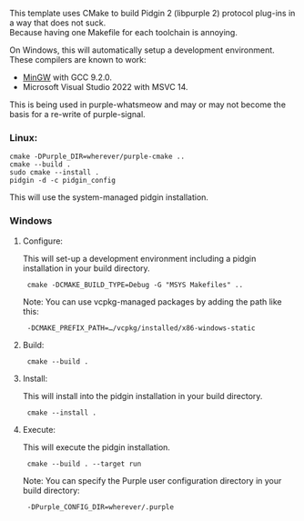 This template uses CMake to build Pidgin 2 (libpurple 2) protocol plug-ins in a way that does not suck.  
Because having one Makefile for each toolchain is annoying.

On Windows, this will automatically setup a development environment. These compilers are known to work:

* [MinGW](https://osdn.net/projects/mingw/) with GCC 9.2.0.  
* Microsoft Visual Studio 2022 with MSVC 14.

This is being used in purple-whatsmeow and may or may not become the basis for a re-write of purple-signal.

### Linux:

    cmake -DPurple_DIR=wherever/purple-cmake ..
    cmake --build .
    sudo cmake --install .
    pidgin -d -c pidgin_config
    
This will use the system-managed pidgin installation.

### Windows

1. Configure:

    This will set-up a development environment including a pidgin installation in your build directory.

        cmake -DCMAKE_BUILD_TYPE=Debug -G "MSYS Makefiles" ..

    Note: You can use vcpkg-managed packages by adding the path like this: 
    
        -DCMAKE_PREFIX_PATH=…/vcpkg/installed/x86-windows-static

2. Build:

        cmake --build .
    
3. Install:

    This will install into the pidgin installation in your build directory.

        cmake --install .
    
4. Execute:

    This will execute the pidgin installation.

        cmake --build . --target run

    Note: You can specify the Purple user configuration directory in your build directory:
    
        -DPurple_CONFIG_DIR=wherever/.purple
